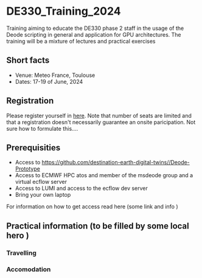 # DE330_Training_2024

Training aiming to educate the DE330 phase 2 staff in the usage of the Deode scripting in general and application for GPU architectures. The training will be a mixture of lectures and practical exercises

## Short facts
* Venue: Meteo France, Toulouse
* Dates: 17-19 of June, 2024

## Registration
Please register yourself in [here](https://docs.google.com/spreadsheets/d/19LMnqfZ-yffDTwDsHqkN3eGenvvX1bUrEUe7gmJblZU/edit#gid=0). Note that number of seats are limited and that a registration doesn't necessarily guarantee an onsite paricipation. Not sure how to formulate this....

## Prerequisities
* Access to https://github.com/destination-earth-digital-twins//Deode-Prototype
* Access to ECMWF HPC atos and member of the msdeode group and a virtual ecflow server
* Access to LUMI and access to the ecflow dev server
* Bring your own laptop

For information on how to get access read here (some link and info )

## Practical information (to be filled by some local hero )
### Travelling
### Accomodation

